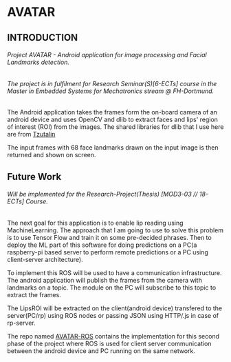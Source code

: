 # AVATAR
## INTRODUCTION
###### Project AVATAR - Android application for image processing and Facial Landmarks detection.
###### The project is in fulfilment for Research Seminar(S)[6-ECTs] course in the Master in Embedded Systems for Mechatronics stream @ FH-Dortmund.

The Android application takes the frames form the on-board camera of an android device and uses OpenCV and dlib to extract faces
and lips' region of interest (ROI) from the images. The shared libraries for dlib that I use here are from [Tzutalin](https://github.com/tzutalin/dlib-android)

The input frames with 68 face landmarks drawn on the input image is then returned and shown on screen.

## Future Work
###### Will be implemented for the Research-Project(Thesis) [MOD3-03 // 18-ECTs] Course.
The next goal for this application is to enable lip reading using MachineLearning.
The approach that I am going to use to solve this problem is to use Tensor Flow and train it on some pre-decided 
phrases. Then to deploy the ML part of this software for doing predictions on a PC(a raspberry-pi based server to perform
remote predictions or a PC using client-server architecture).

To implement this ROS will be used to have a communication infrastructure. The android application will publish the frames from the camera with landmarks on a topic. The module on the PC will subscribe to this topic to extract the frames.

The LipsROI will be extracted on the client(android device) transfered to the server(PC/rp) using ROS nodes or passing JSON 
using HTTP/.js in case of rp-server.

The repo named [AVATAR-ROS](https://github.com/ahmadhmirza/Avatar-ROS) contains the implementation for this second phase of the project where ROS is used for client server communication between the android device and PC running on the same network.
